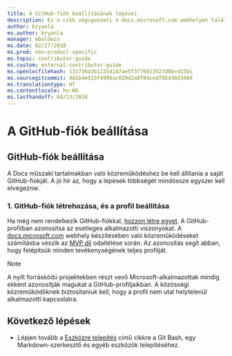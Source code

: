 ```yaml
---
title: A GitHub-fiók beállításának lépései
description: Ez a cikk végigvezeti a docs.microsoft.com webhelyen található tartalmakban való közreműködéshez szükséges GitHub-fiók beállításának folyamatán.
author: bryanla
ms.author: bryanla
manager: mbaldwin
ms.date: 02/27/2018
ms.prod: non-product-specific
ms.topic: contributor-guide
ms.custom: external-contributor-guide
ms.openlocfilehash: 131736a3b12314147ae5f3f76813527d8bcd15bc
ms.sourcegitcommit: dd1b4e915f4996ac029d2a0704ced785438d3484
ms.translationtype: HT
ms.contentlocale: hu-HU
ms.lasthandoff: 04/23/2018
---
```

# <a name="github-account-setup"></a>A GitHub-fiók beállítása

## <a name="set-up-your-github-account"></a>GitHub-fiók beállítása

A Docs műszaki tartalmakban való közreműködéshez be kell állítania a saját GitHub-fiókját. A jó hír az, hogy a lépések többségét mindössze egyszer kell elvégeznie.

### <a name="1-create-a-github-account-and-set-up-your-profile"></a>1. GitHub-fiók létrehozása, és a profil beállítása

Ha még nem rendelkezik GitHub-fiókkal, [hozzon létre egyet](https://github.com/join). A GitHub-profilban azonosítsa az esetleges alkalmazotti viszonyokat. A [docs.microsoft.com](https://docs.microsoft.com) webhely készítésében való közreműködéseket számításba veszik az [MVP díj](https://mvp.microsoft.com) odaítélése során. Az azonosítás segít abban, hogy felépítsük minden tevékenységének teljes profilját.

>[!NOTE]
> A nyílt forráskódú projektekben részt vevő Microsoft-alkalmazottak mindig ekként azonosítják magukat a GitHub-profiljaikban. A közösségi közreműködőknek biztosítaniuk kell, hogy a profil nem utal helytelenül alkalmazotti kapcsolatra.

## <a name="next-steps"></a>Következő lépések

* Lépjen tovább a [Eszközre telepítés](get-started-setup-tools.md) című cikkre a Git Bash, egy Markdown-szerkesztő és egyéb eszközök telepítéséhez.
